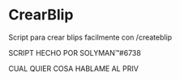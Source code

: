 # CrearBlip
Script para crear blips facilmente con /createblip

SCRIPT HECHO POR SOLYMAN™#6738

CUAL QUIER COSA HABLAME AL PRIV
